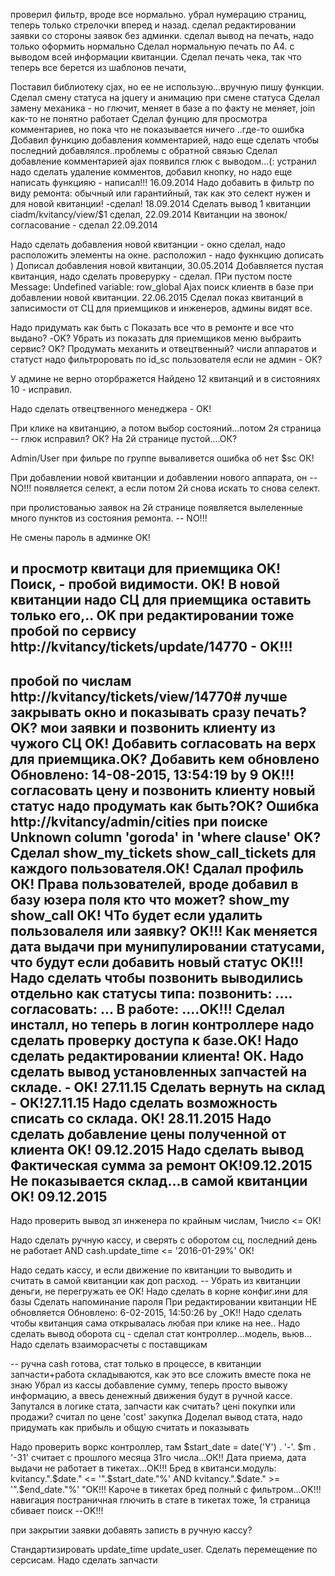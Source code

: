 проверил фильтр, вроде все нормально.
убрал нумерацию страниц, теперь только стрелочки вперед и назад.
сделал редактировании заявки со стороны заявок без админки.
сделал вывод на печать, надо только оформить нормально
Сделал нормальную печать по А4. с выводом всей информации квитанции.
Сделал печать чека, так что теперь все берется из шаблонов печати, 

Поставил библиотеку cjax, но ее не использую...вручную пишу функции.
Сделал смену статуса на jquery и анимацию при смене статуса
Сделал замену механика - но глючит, меняет в базе а по факту не меняет, join как-то не понятно работает
Сделал фунцию для просмотра комментариев, но пока что не показывается ничего ..где-то ошибка
Добавил функцию добавления комментарией, надо еще сделать чтобы последний добавлялся..проблемы с обратной связью
Сделал добавление комментарией ajax
появился глюк с выводом...(: устранил
надо сделать удаление комментов, добавил кнопку, но надо еще написать функцияю - написал!!! 16.09.2014
Надо добавить в фильтр по виду ремонта: обычный или гарантийный, так как это селект нужен и для новой квитанции! -сделал! 18.09.2014
Сделать вывод 1 квитанции ciadm/kvitancy/view/$1 сделал, 22.09.2014
Квитанции на звонок/согласование - сделал  22.09.2014


Надо сделать добавления новой квитанции - окно сделал, надо расположить элементы на окне. расположил - надо фукнкцию дописать )
Дописал добавления новой квитанции, 30.05.2014
Добавляется пустая квитанция, надо сделать проверурку - сделал.
ПРи пустом посте Message: Undefined variable: row_global
Ajax поиск клиентв в базе при добавлении новой квитанции. 22.06.2015
Сделал показ квитанций в записимости от СЦ для приемщиков и инженеров, админы видят все.

Надо придумать как быть с Показать все что в ремонте и все что выдано? -OK?
Убрать из показать для приемщиков меню выбраить сервис? OK?
Продумать механить и отвецтвенный?
числи аппаратов и статуст надо фильтроровать по id_sc пользователя если не админ - OK?

У админе не верно оторбражется Найдено 12 квитанций и в систояниях 10 - исправил.

Надо сделать отвецтвенного менеджера - OK!

При клике на квитанцию, а потом выбор состояний...потом 2я страница -- глюк исправил? ОК?
На 2й странице пустой....ОК?

Admin/User при фильре по группе вываливется ошибка об нет $sc ОК!

При добавлении новой квитанции и добавлении нового аппарата, он -- NO!!!
 появляется селект, а если потом 2й снова искать то снова селект.

при пролистованью заявок на 2й странице появляется вылеленные много пунктов из состояния ремонта. -- NO!!!

Не смены пароль в админке OK!

и просмотр квитаци для приемщика OK!
Поиск, - пробой видимости. OK!
В новой квитанции надо СЦ для приемщика оставить только его,.. OK
при редактировании тоже пробой по сервису http://kvitancy/tickets/update/14770 - OK!!!
--
пробой по числам http://kvitancy/tickets/view/14770# лучше закрывать окно и показывать сразу печать? OK?
мои заявки и позвонить клиенту из чужого СЦ OK!
Добавить согласовать на верх для приемщика.OK?
Добавить кем обновлено Обновлено: 14-08-2015, 13:54:19 by 9 OK!!!
согласовать цену и позвонить клиенту новый статус надо продумать как быть?ОК?
Ошибка http://kvitancy/admin/cities
при поиске Unknown column 'goroda' in 'where clause' OK?
Сделал show_my_tickets show_call_tickets для каждого пользователя.ОК!
Сдалал профиль ОК!
Права пользователей, вроде добавил в базу юзера поля кто что может? show_my show_call OK!
ЧТо будет если удалить пользовалеля или заявку? OK!!!
Как меняется дата выдачи при мунипулировании статусами, что будут если добавить новый статус OK!!!
Надо сделать чтобы позвонить выводились отдельно как статусы типа:
позвонить: ....
согласовать: ...
В работе: ....OK!!!
Сделал инсталл, но теперь в логин контроллере надо сделать проверку доступа к базе.OK!
Надо сделать редактировании клиента! ОК.
Надо сделать вывод установленных запчастей на складе. - OK! 27.11.15
Сделать вернуть на склад - ОК!27.11.15
Надо сделать возможность списать со склада. ОК! 28.11.2015
Надо сделать добавление цены полученной от клиента OK! 09.12.2015
Надо сделать вывод Фактическая сумма за ремонт OK!09.12.2015
Не показывается склад...в самой квитанции OK! 09.12.2015
------
Надо проверить вывод зп инженера по крайным числам, 1число <= OK!

Надо сделать ручную кассу, и сверять с оборотом сц, последний день не работает AND cash.update_time <=  '2016-01-29%' ОК!


Надо седать кассу, и если движение по квитанции то выводить и считать в самой квитанции как доп расход. --
Убрать из квитанции деньги, не перегружать ее OK!
Надо сделать в корне конфиг.ини для базы
Сделать напоминание пароля
При редактировании квитанции НЕ обновляется Обновлено: 6-02-2015, 14:50:26 by _OK!!
Надо сделать чтобы квитанция сама открывалась любая при клике на нее..
Надо сделать вывод оборота сц - сделал стат контроллер...модель, вьюв...
Надо сделать взаиморасчеты с поставщикам

--
ручна cash готова, стат только в процессе,
в квитанции запчасти+работа складываются, как это все сложить вместе пока не знаю
Убрал из кассы добавление сумму, теперь просто вывожу информацию,
а ввесь денежный движения будут в ручной кассе.
Запутался в логике стата, запчасти как считать? цені покупки или продажи? считал по цене 'cost' закупка
Доделал вывод стата, надо придумать как прибыль и общую считать и показывать

Надо проверить воркс контроллер, там $start_date = date('Y') . '-'. $m . '-31' считает с прошлого месяца 31го числа...ОК!!
Дата приема, дата выдачи не работает в тикетах...OK!!!
Бред в квитанси.модуль: kvitancy.".$date." <= '".$start_date."%' AND kvitancy.".$date." >= '".$end_date."%' "OK!!!
Кароче в тикетах бред полный с фильтром...OK!!!
навигация постраничная глючить в стате в тикетах тоже, 1я страница сбивает поиск --OK!!!

при закрытии заявки добавять записть в ручную  кассу?

Стандартизировать update_time update_user.
Сделать перемещение по серсисам.
Надо сделать запчасти